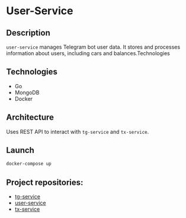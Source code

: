 # User-Service

## Description
`user-service` manages Telegram bot user data. It stores and processes information about users, including cars and balances.Technologies

## Technologies
- Go
- MongoDB
- Docker

## Architecture
Uses REST API to interact with `tg-service` and `tx-service`.

## Launch
```bash
docker-compose up
```


## Project repositories:
- [tg-service](https://github.com/andReyM228/tg-service)
- [user-service](https://github.com/andReyM228/user-service)
- [tx-service](https://github.com/andReyM228/tx-service)
